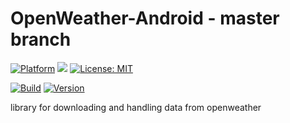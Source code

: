 # OpenWeather-Android - master branch

[![Platform](https://img.shields.io/badge/platform-Angular-blue.svg)](https://angular.io/)
<a target="_blank" href="https://www.paypal.me/GuepardoApps" title="Donate using PayPal"><img src="https://img.shields.io/badge/paypal-donate-blue.svg" /></a>
[![License: MIT](https://img.shields.io/badge/License-MIT-blue.svg)](https://opensource.org/licenses/MIT)

[![Build](https://img.shields.io/badge/build-passing-green.svg)](https://github.com/OpenWeatherLib/OpenWeather-Angular/tree/master/releases)
[![Version](https://img.shields.io/badge/version-v0.0.1.180916-green.svg)](https://github.com/OpenWeatherLib/OpenWeather-Angular/tree/master/releases)

library for downloading and handling data from openweather
